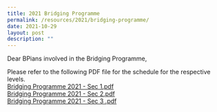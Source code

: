 ```yaml
---
title: 2021 Bridging Programme
permalink: /resources/2021/bridging-programme/
date: 2021-10-29
layout: post
description: ""
---
```

Dear BPians involved in the Bridging Programme,  
  
Please refer to the following PDF file for the schedule for the respective levels.  
[Bridging Programme 2021 - Sec 1.pdf](/files/Bridging%20Programme%202021%20-%20Sec%201.pdf)
<br>[Bridging Programme 2021 - Sec 2.pdf](/files/Bridging%20Programme%202021%20-%20Sec%202.pdf)
<br>[Bridging Programme 2021 - Sec 3 .pdf](/files/Bridging%20Programme%202021%20-%20Sec%203%20.pdf)